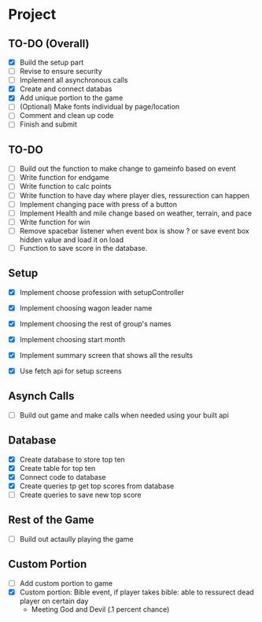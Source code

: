 # Project

## TO-DO (Overall)
- [x] Build the setup part
- [ ] Revise to ensure security
- [ ] Implement all asynchronous calls
- [x] Create and connect databas
- [x] Add unique portion to the game
- [ ] (Optional) Make fonts individual by page/location
- [ ] Comment and clean up code
- [ ] Finish and submit

## TO-DO 

- [ ] Build out the function to make change to gameinfo based on event
- [ ] Write function for endgame
- [ ] Write function to calc points
- [ ] Write function to have day where player dies, ressurection can happen
- [ ] Implement changing pace with press of a button
- [ ] Implement Health and mile change based on weather, terrain, and pace
- [ ] Write function for win
- [ ] Remove spacebar listener when event box is show ? or save event box hidden value and load it on load
- [ ] Function to save score in the database.

## Setup
- [x] Implement choose profession with setupController
- [x] Implement choosing wagon leader name
- [x] Implement choosing the rest of group's names
- [x] Implement choosing start month
- [x] Implement summary screen that shows all the results
- [x] Use fetch api for setup screens


## Asynch Calls
- [ ] Build out game and make calls when needed using your built api


## Database
- [x] Create database to store top ten
- [x] Create table for top ten
- [x] Connect code to database
- [x] Create queries tp get top scores from database
- [ ] Create queries to save new top score

## Rest of the Game
 - [ ] Build out actaully playing the game


## Custom Portion
- [ ] Add custom portion to game
- [x] Custom portion: Bible event, if player takes bible: able to ressurect dead player on certain day
    - Meeting God and Devil (.1 percent chance)